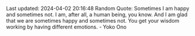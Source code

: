 Last updated: 2024-04-02 20:16:48
Random Quote: Sometimes I am happy and sometimes not. I am, after all, a human being, you know. And I am glad that we are sometimes happy and sometimes not. You get your wisdom working by having different emotions. - Yoko Ono